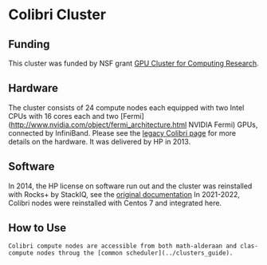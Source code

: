 # Colibri Cluster

## Funding
This cluster was funded by NSF grant [GPU Cluster for Computing Research](http://www.nsf.gov/awardsearch/showAward.do?AwardNumber=0958354).
## Hardware
The cluster consists of 24 compute nodes each equipped with two Intel CPUs with 16 cores each and two [Fermi](http://www.nvidia.com/object/fermi_architecture.html NVIDIA Fermi) GPUs, connected by InfiniBand. Please see the [legacy Colibri page](http://math.ucdenver.edu/colibri) for more details on the hardware. It was delivered by HP in 2013. 
## Software
In 2014, the HP license on software run out and the cluster was reinstalled with Rocks+ by StackIQ, see the [original documentation](http://ccm.ucdenver.edu/wiki/Category:Colibri_cluster) In 2021-2022, Colibri nodes were reinstalled with Centos 7 and integrated here. 
## How to Use
    Colibri compute nodes are accessible from both math-alderaan and clas-compute nodes throug the [common scheduler](../clusters_guide). 


